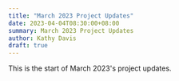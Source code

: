 ```yaml
---
title: "March 2023 Project Updates"
date: 2023-04-04T08:30:00+08:00
summary: March 2023 Project Updates
author: Kathy Davis
draft: true
---
```


This is the start of March 2023's project updates.
